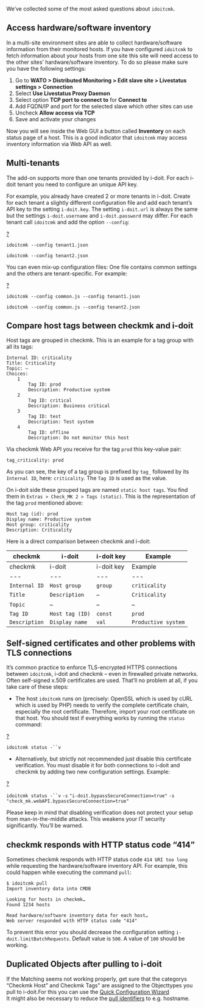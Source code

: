 We’ve collected some of the most asked questions about `idoitcmk`.

Access hardware/software inventory
----------------------------------

In a multi-site environment sites are able to collect hardware/software information from their monitored hosts. If you have configured `idoitcmk` to fetch information about your hosts from one site this site will need access to the other sites’ hardware/software inventory. To do so please make sure you have the following settings:

1.  Go to **WATO > Distributed Monitoring > Edit slave site > Livestatus settings > Connection**
2.  Select **Use Livestatus Proxy Daemon**
3.  Select option **TCP port to connect to** for **Connect to**
4.  Add FQDN/IP and port for the selected slave which other sites can use
5.  Uncheck **Allow access via TCP**
6.  Save and activate your changes

Now you will see inside the Web GUI a button called **Inventory** on each status page of a host. This is a good indicator that `idoitcmk` may access inventory information via Web API as well.

Multi-tenants
-------------

The add-on supports more than one tenants provided by i-doit. For each i-doit tenant you need to configure an unique API key.

For example, you already have created 2 or more tenants in i-doit. Create for each tenant a slightly different configuration file and add each tenant’s API key to the setting `i-doit.key`. The setting `i-doit.url` is always the same but the settings `i-doit.username` and `i-doit.password` may differ. For each tenant call `idoitcmk` and add the option `--config`:

[?](#)

`idoitcmk --config tenant1.json`

`idoitcmk --config tenant2.json`

You can even mix-up configuration files: One file contains common settings and the others are tenant-specific. For example:

[?](#)

`idoitcmk --config common.js --config tenant1.json`

`idoitcmk --config common.js --config tenant2.json`

Compare host tags between checkmk and i-doit
--------------------------------------------

Host tags are grouped in checkmk. This is an example for a tag group with all its tags:

```
Internal ID: criticality
Title: Criticality
Topic: –
Choices:
    1
        Tag ID: prod
        Description: Productive system
    2
        Tag ID: critical
        Description: Business critical
    3
        Tag ID: test
        Description: Test system
    4
        Tag ID: offline
        Description: Do not monitor this host

```

Via checkmk Web API you receive for the tag `prod` this key-value pair:

```
tag_criticality: prod

```

As you can see, the key of a tag group is prefixed by `tag_` followed by its `Internal ID`, here: `criticality`. The `Tag ID` is used as the value.

On i-doit side these grouped tags are named `static host tags`. You find them in `Extras > Check_MK 2 > Tags (static)`. This is the representation of the tag `prod` mentioned above:

```
Host tag (id): prod
Display name: Productive system
Host group: criticality
Description: Criticality

```

Here is a direct comparison between checkmk and i-doit:

| checkmk | i-doit | i-doit key | Example |
| --- | --- | --- | --- |
| checkmk | i-doit | i-doit key | Example |
| --- | --- | --- | --- |
| `Internal ID` | `Host group` | `group` | `criticality` |
| `Title` | `Description` | –   | `Criticality` |
| `Topic` | –   | –   | –   |
| `Tag ID` | `Host tag (ID)` | `const` | `prod` |
| `Description` | `Display name` | `val` | `Productive system` |

Self-signed certificates and other problems with TLS connections
----------------------------------------------------------------

It’s common practice to enforce TLS-encrypted HTTPS connections between `idoitcmk`, i-doit and checkmk – even in firewalled private networks. Often self-signed x.509 certificates are used. That’ll no problem at all, if you take care of these steps:

*   The host `idoitcmk` runs on (precisely: OpenSSL which is used by cURL which is used by PHP) needs to verify the complete certificate chain, especially the root certificate. Therefore, import your root certificate on that host. You should test if everything works by running the `status` command:

[?](#)

`idoitcmk status -``v`

*   Alternatively, but strictly not recommended just disable this certificate verification. You must disable it for both connections to i-doit and checkmk by adding two new configuration settings. Example:

[?](#)

`idoitcmk status -``v` `-s` `"i-doit.bypassSecureConnection=true"` `-s` `"check_mk.webAPI.bypassSecureConnection=true"`

Please keep in mind that disabling verification does not protect your setup from man-in-the-middle attacks. This weakens your IT security significantly. You’ll be warned.

checkmk responds with HTTP status code “414”
--------------------------------------------

Sometimes checkmk responds with HTTP status code `414 URI too long` while requesting the hardware/software inventory API. For example, this could happen while executing the command `pull`:

```
$ idoitcmk pull
Import inventory data into CMDB

Looking for hosts in checkmk… 
Found 1234 hosts

Read hardware/software inventory data for each host… 
Web server responded with HTTP status code "414"

```

To prevent this error you should decrease the configuration setting `i-doit.limitBatchRequests`. Default value is `500`. A value of `100` should be working.

Duplicated Objects after pulling to i-doit
------------------------------------------

If the Matching seems not working properly, get sure that the categorys “Checkmk Host” and Checkmk Tags" are assigned to the Objecttypes you pull to i-doit.For this you can use the [Quick Configuration Wizard](https://kb.i-doit.com/display/en/Assignment+of+Categories+to+Object+Types)  
It might also be necessary to reduce the [pull identifiers](https://kb.i-doit.com/display/en/checkmk+2%3A+Configuration) to e.g. hostname.